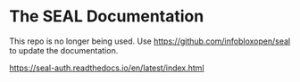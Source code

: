 # The SEAL Documentation

This repo is no longer being used. Use https://github.com/infobloxopen/seal to update the documentation.


https://seal-auth.readthedocs.io/en/latest/index.html
